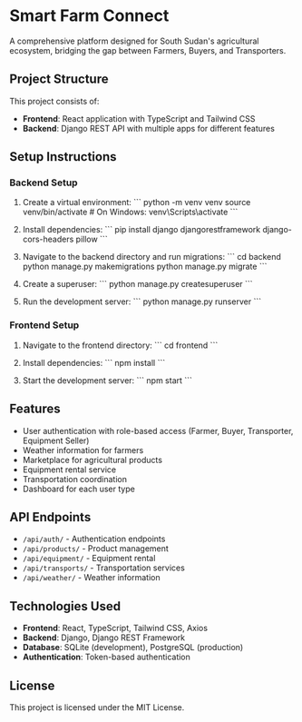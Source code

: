 # Smart Farm Connect

A comprehensive platform designed for South Sudan's agricultural ecosystem, bridging the gap between Farmers, Buyers, and Transporters.

## Project Structure

This project consists of:

- **Frontend**: React application with TypeScript and Tailwind CSS
- **Backend**: Django REST API with multiple apps for different features

## Setup Instructions

### Backend Setup

1. Create a virtual environment:
   \`\`\`
   python -m venv venv
   source venv/bin/activate  # On Windows: venv\Scripts\activate
   \`\`\`

2. Install dependencies:
   \`\`\`
   pip install django djangorestframework django-cors-headers pillow
   \`\`\`

3. Navigate to the backend directory and run migrations:
   \`\`\`
   cd backend
   python manage.py makemigrations
   python manage.py migrate
   \`\`\`

4. Create a superuser:
   \`\`\`
   python manage.py createsuperuser
   \`\`\`

5. Run the development server:
   \`\`\`
   python manage.py runserver
   \`\`\`

### Frontend Setup

1. Navigate to the frontend directory:
   \`\`\`
   cd frontend
   \`\`\`

2. Install dependencies:
   \`\`\`
   npm install
   \`\`\`

3. Start the development server:
   \`\`\`
   npm start
   \`\`\`

## Features

- User authentication with role-based access (Farmer, Buyer, Transporter, Equipment Seller)
- Weather information for farmers
- Marketplace for agricultural products
- Equipment rental service
- Transportation coordination
- Dashboard for each user type

## API Endpoints

- `/api/auth/` - Authentication endpoints
- `/api/products/` - Product management
- `/api/equipment/` - Equipment rental
- `/api/transports/` - Transportation services
- `/api/weather/` - Weather information

## Technologies Used

- **Frontend**: React, TypeScript, Tailwind CSS, Axios
- **Backend**: Django, Django REST Framework
- **Database**: SQLite (development), PostgreSQL (production)
- **Authentication**: Token-based authentication

## License

This project is licensed under the MIT License.
